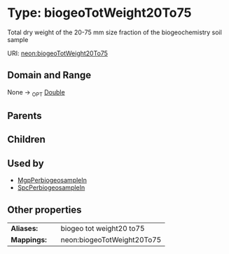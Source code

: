 
# Type: biogeoTotWeight20To75


Total dry weight of the 20-75 mm size fraction of the biogeochemistry soil sample

URI: [neon:biogeoTotWeight20To75](https://data.neonscience.org/biogeoTotWeight20To75)


## Domain and Range

None ->  <sub>OPT</sub> [Double](types/Double.md)

## Parents


## Children


## Used by

 * [MgpPerbiogeosampleIn](MgpPerbiogeosampleIn.md)
 * [SpcPerbiogeosampleIn](SpcPerbiogeosampleIn.md)

## Other properties

|  |  |  |
| --- | --- | --- |
| **Aliases:** | | biogeo tot weight20 to75 |
| **Mappings:** | | neon:biogeoTotWeight20To75 |

